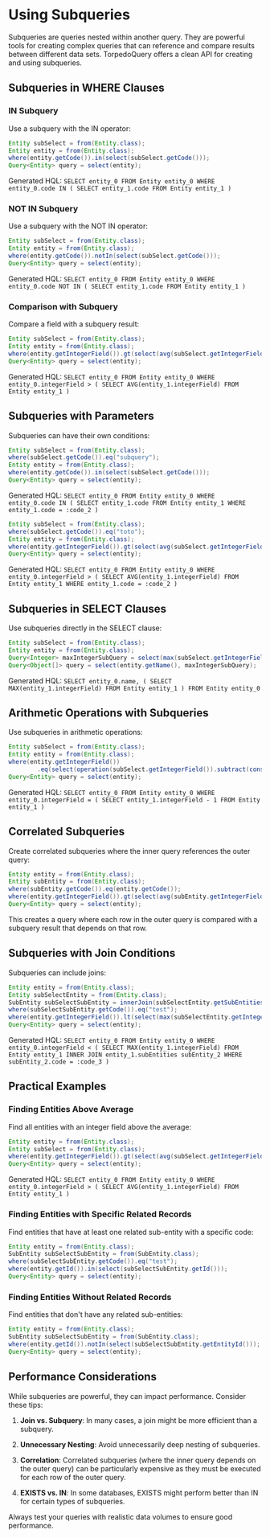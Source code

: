 # Using Subqueries

Subqueries are queries nested within another query. They are powerful tools for creating complex queries that can reference and compare results between different data sets. TorpedoQuery offers a clean API for creating and using subqueries.

## Subqueries in WHERE Clauses

### IN Subquery

Use a subquery with the IN operator:

```java
Entity subSelect = from(Entity.class);
Entity entity = from(Entity.class);
where(entity.getCode()).in(select(subSelect.getCode()));
Query<Entity> query = select(entity);
```

Generated HQL: `SELECT entity_0 FROM Entity entity_0 WHERE entity_0.code IN ( SELECT entity_1.code FROM Entity entity_1 )`

### NOT IN Subquery

Use a subquery with the NOT IN operator:

```java
Entity subSelect = from(Entity.class);
Entity entity = from(Entity.class);
where(entity.getCode()).notIn(select(subSelect.getCode()));
Query<Entity> query = select(entity);
```

Generated HQL: `SELECT entity_0 FROM Entity entity_0 WHERE entity_0.code NOT IN ( SELECT entity_1.code FROM Entity entity_1 )`

### Comparison with Subquery

Compare a field with a subquery result:

```java
Entity subSelect = from(Entity.class);
Entity entity = from(Entity.class);
where(entity.getIntegerField()).gt(select(avg(subSelect.getIntegerField())));
Query<Entity> query = select(entity);
```

Generated HQL: `SELECT entity_0 FROM Entity entity_0 WHERE entity_0.integerField > ( SELECT AVG(entity_1.integerField) FROM Entity entity_1 )`

## Subqueries with Parameters

Subqueries can have their own conditions:

```java
Entity subSelect = from(Entity.class);
where(subSelect.getCode()).eq("subquery");
Entity entity = from(Entity.class);
where(entity.getCode()).in(select(subSelect.getCode()));
Query<Entity> query = select(entity);
```

Generated HQL: `SELECT entity_0 FROM Entity entity_0 WHERE entity_0.code IN ( SELECT entity_1.code FROM Entity entity_1 WHERE entity_1.code = :code_2 )`

```java
Entity subSelect = from(Entity.class);
where(subSelect.getCode()).eq("toto");
Entity entity = from(Entity.class);
where(entity.getIntegerField()).gt(select(avg(subSelect.getIntegerField())));
Query<Entity> query = select(entity);
```

Generated HQL: `SELECT entity_0 FROM Entity entity_0 WHERE entity_0.integerField > ( SELECT AVG(entity_1.integerField) FROM Entity entity_1 WHERE entity_1.code = :code_2 )`

## Subqueries in SELECT Clauses

Use subqueries directly in the SELECT clause:

```java
Entity subSelect = from(Entity.class);
Entity entity = from(Entity.class);
Query<Integer> maxIntegerSubQuery = select(max(subSelect.getIntegerField()));
Query<Object[]> query = select(entity.getName(), maxIntegerSubQuery);
```

Generated HQL: `SELECT entity_0.name, ( SELECT MAX(entity_1.integerField) FROM Entity entity_1 ) FROM Entity entity_0`

## Arithmetic Operations with Subqueries

Use subqueries in arithmetic operations:

```java
Entity subSelect = from(Entity.class);
Entity entity = from(Entity.class);
where(entity.getIntegerField())
        .eq(select(operation(subSelect.getIntegerField()).subtract(constant(1))));
Query<Entity> query = select(entity);
```

Generated HQL: `SELECT entity_0 FROM Entity entity_0 WHERE entity_0.integerField = ( SELECT entity_1.integerField - 1 FROM Entity entity_1 )`

## Correlated Subqueries

Create correlated subqueries where the inner query references the outer query:

```java
Entity entity = from(Entity.class);
Entity subEntity = from(Entity.class);
where(subEntity.getCode()).eq(entity.getCode());
where(entity.getIntegerField()).gt(select(avg(subEntity.getIntegerField())));
Query<Entity> query = select(entity);
```

This creates a query where each row in the outer query is compared with a subquery result that depends on that row.

## Subqueries with Join Conditions

Subqueries can include joins:

```java
Entity entity = from(Entity.class);
Entity subSelectEntity = from(Entity.class);
SubEntity subSelectSubEntity = innerJoin(subSelectEntity.getSubEntities());
where(subSelectSubEntity.getCode()).eq("test");
where(entity.getIntegerField()).lt(select(max(subSelectEntity.getIntegerField())));
Query<Entity> query = select(entity);
```

Generated HQL: `SELECT entity_0 FROM Entity entity_0 WHERE entity_0.integerField < ( SELECT MAX(entity_1.integerField) FROM Entity entity_1 INNER JOIN entity_1.subEntities subEntity_2 WHERE subEntity_2.code = :code_3 )`

## Practical Examples

### Finding Entities Above Average

Find all entities with an integer field above the average:

```java
Entity entity = from(Entity.class);
Entity subSelect = from(Entity.class);
where(entity.getIntegerField()).gt(select(avg(subSelect.getIntegerField())));
Query<Entity> query = select(entity);
```

Generated HQL: `SELECT entity_0 FROM Entity entity_0 WHERE entity_0.integerField > ( SELECT AVG(entity_1.integerField) FROM Entity entity_1 )`

### Finding Entities with Specific Related Records

Find entities that have at least one related sub-entity with a specific code:

```java
Entity entity = from(Entity.class);
SubEntity subSelectSubEntity = from(SubEntity.class);
where(subSelectSubEntity.getCode()).eq("test");
where(entity.getId()).in(select(subSelectSubEntity.getId()));
Query<Entity> query = select(entity);
```

### Finding Entities Without Related Records

Find entities that don't have any related sub-entities:

```java
Entity entity = from(Entity.class);
SubEntity subSelectSubEntity = from(SubEntity.class);
where(entity.getId()).notIn(select(subSelectSubEntity.getEntityId()));
Query<Entity> query = select(entity);
```

## Performance Considerations

While subqueries are powerful, they can impact performance. Consider these tips:

1. **Join vs. Subquery**: In many cases, a join might be more efficient than a subquery.
   
2. **Unnecessary Nesting**: Avoid unnecessarily deep nesting of subqueries.
   
3. **Correlation**: Correlated subqueries (where the inner query depends on the outer query) can be particularly expensive as they must be executed for each row of the outer query.

4. **EXISTS vs. IN**: In some databases, EXISTS might perform better than IN for certain types of subqueries.

Always test your queries with realistic data volumes to ensure good performance.